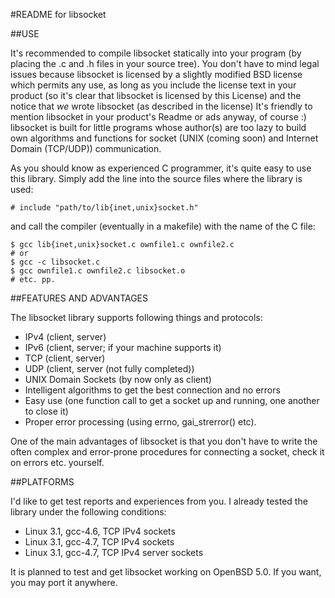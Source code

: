 #README for libsocket

##USE

It's recommended to compile libsocket statically into your program (by placing the .c and .h files in your source tree).
You don't have to mind legal issues because libsocket is licensed by a slightly modified BSD license which permits
any use, as long as you include the license text in your product (so it's clear that libsocket is licensed by this License)
and the notice that *we* wrote libsocket (as described in the license)
It's friendly to mention libsocket in your product's Readme or ads anyway, of course :)
libsocket is built for little programs whose author(s) are too lazy to build own algorithms and functions for socket (UNIX (coming soon)
and Internet Domain (TCP/UDP)) communication.

As you should know as experienced C programmer, it's quite easy to use this library.
Simply add the line into the source files where the library is used:

	# include "path/to/lib{inet,unix}socket.h"

and call the compiler (eventually in a makefile) with the name of the C file:

	$ gcc lib{inet,unix}socket.c ownfile1.c ownfile2.c
	# or
	$ gcc -c libsocket.c
	$ gcc ownfile1.c ownfile2.c libsocket.o
	# etc. pp.

##FEATURES AND ADVANTAGES

The libsocket library supports following things and protocols:

* IPv4 (client, server)
* IPv6 (client, server; if your machine supports it)
* TCP (client, server)
* UDP (client, server (not fully completed))
* UNIX Domain Sockets (by now only as client)
* Intelligent algorithms to get the best connection and no errors
* Easy use (one function call to get a socket up and running, one another to close it)
* Proper error processing (using errno, gai\_strerror() etc).

One of the main advantages of libsocket is that you don't have to write the often complex and error-prone
procedures for connecting a socket, check it on errors etc. yourself.

##PLATFORMS

I'd like to get test reports and experiences from you. I already tested the library under the following conditions:

* Linux 3.1, gcc-4.6, TCP IPv4 sockets
* Linux 3.1, gcc-4.7, TCP IPv4 sockets
* Linux 3.1, gcc-4.7, TCP IPv4 server sockets

It is planned to test and get libsocket working on OpenBSD 5.0. If you want, you may port it anywhere.
